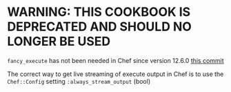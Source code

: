 # WARNING: THIS COOKBOOK IS DEPRECATED AND SHOULD NO LONGER BE USED

`fancy_execute` has not been needed in Chef since version 12.6.0 [this commit](https://github.com/chef/chef/commit/c03d49c7cc3b5eb351abc9f6537a1a65692e93fc)

The correct way to get live streaming of execute output in Chef is to use the `Chef::Config` setting `:always_stream_output` (bool)
